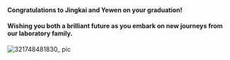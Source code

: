 #### Congratulations to Jingkai and Yewen on your graduation!  
#### Wishing you both a brilliant future as you embark on new journeys from our laboratory family.

![321748481830_ pic](https://github.com/user-attachments/assets/c490c652-6c29-4f62-88ef-75b20767e768)
